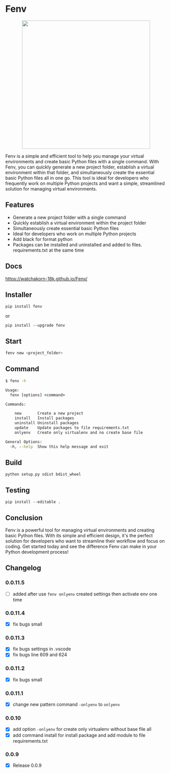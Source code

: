 # Fenv

<p align="center"><img src="https://cdn.discordapp.com/attachments/582486229594013696/1070509737529069689/New_Project_3.png" width=400></p>

Fenv is a simple and efficient tool to help you manage your virtual environments and create basic Python files with a single command. With Fenv, you can quickly generate a new project folder, establish a virtual environment within that folder, and simultaneously create the essential basic Python files all in one go. This tool is ideal for developers who frequently work on multiple Python projects and want a simple, streamlined solution for managing virtual environments.

## Features

- Generate a new project folder with a single command
- Quickly establish a virtual environment within the project folder
- Simultaneously create essential basic Python files
- Ideal for developers who work on multiple Python projects
- Add black for format python
- Packages can be installed and uninstalled and added to files. requirements.txt at the same time

## Docs
https://watchakorn-18k.github.io/Fenv/

## Installer
```
pip install fenv
```
or
```
pip install --upgrade fenv
```

## Start

```sh
fenv new <project_folder>
```


## Command

```cmd
$ fenv -h

Usage:
  fenv [options] <command>

Commands:

    new       Create a new project
    install   Install packages
    uninstall Uninstall packages
    update    Update packages to file requirements.txt
    onlyenv   Create only virtualenv and no create base file

General Options:
  -h, --help  Show this help message and exit

```

## Build

```
python setup.py sdist bdist_wheel
```

## Testing

```
pip install --editable .
```

## Conclusion

Fenv is a powerful tool for managing virtual environments and creating basic Python files. With its simple and efficient design, it's the perfect solution for developers who want to streamline their workflow and focus on coding. Get started today and see the difference Fenv can make in your Python development process!

## Changelog

### 0.0.11.5
- [ ] added after use `fenv onlyenv` created settings then activate env one time 
### 0.0.11.4
- [x] fix bugs small
### 0.0.11.3
- [x] fix bugs settings in .vscode
- [x] fix bugs line 609 and 624
### 0.0.11.2
- [x] fix bugs small
### 0.0.11.1
- [x] change new pattern command `-onlyenv` to `onlyenv`
### 0.0.10
- [x] add option `-onlyenv` for create only virtualenv without base file all
- [X] add command install for install package and add module to file requirements.txt

### 0.0.9

- [x] Release 0.0.9

